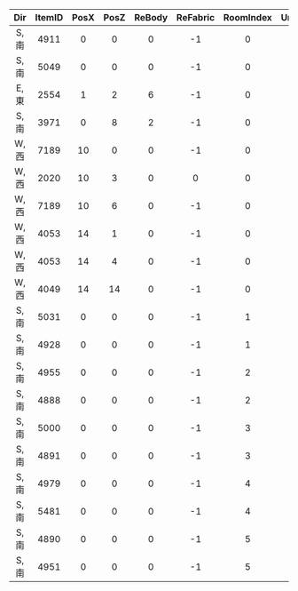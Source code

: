 | Dir | ItemID | PosX | PosZ | ReBody | ReFabric | RoomIndex | UniqueID |
|:--:|:--:|:--:|:--:|:--:|:--:|:--:|:--:|
| S,南 | 4911 | 0 | 0 | 0 | -1 | 0 | 2 | 
| S,南 | 5049 | 0 | 0 | 0 | -1 | 0 | 3 | 
| E,東 | 2554 | 1 | 2 | 6 | -1 | 0 | 4 | 
| S,南 | 3971 | 0 | 8 | 2 | -1 | 0 | 5 | 
| W,西 | 7189 | 10 | 0 | 0 | -1 | 0 | 6 | 
| W,西 | 2020 | 10 | 3 | 0 | 0 | 0 | 7 | 
| W,西 | 7189 | 10 | 6 | 0 | -1 | 0 | 8 | 
| W,西 | 4053 | 14 | 1 | 0 | -1 | 0 | 9 | 
| W,西 | 4053 | 14 | 4 | 0 | -1 | 0 | 10 | 
| W,西 | 4049 | 14 | 14 | 0 | -1 | 0 | 11 | 
| S,南 | 5031 | 0 | 0 | 0 | -1 | 1 | 12 | 
| S,南 | 4928 | 0 | 0 | 0 | -1 | 1 | 13 | 
| S,南 | 4955 | 0 | 0 | 0 | -1 | 2 | 14 | 
| S,南 | 4888 | 0 | 0 | 0 | -1 | 2 | 15 | 
| S,南 | 5000 | 0 | 0 | 0 | -1 | 3 | 16 | 
| S,南 | 4891 | 0 | 0 | 0 | -1 | 3 | 17 | 
| S,南 | 4979 | 0 | 0 | 0 | -1 | 4 | 18 | 
| S,南 | 5481 | 0 | 0 | 0 | -1 | 4 | 19 | 
| S,南 | 4890 | 0 | 0 | 0 | -1 | 5 | 20 | 
| S,南 | 4951 | 0 | 0 | 0 | -1 | 5 | 21 | 
